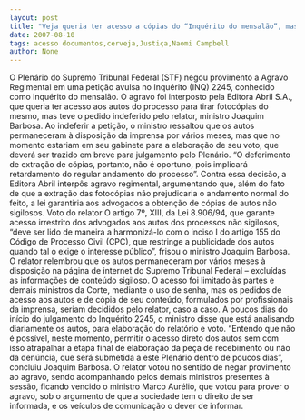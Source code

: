 ```yaml
---
layout: post
title: "Veja queria ter acesso a cópias do “Inquérito do mensalão”, mas Justiça não deixa"
date: 2007-08-10
tags: acesso documentos,cerveja,Justiça,Naomi Campbell
author: None
---
```

O Plen&aacute;rio do Supremo Tribunal Federal (STF) negou provimento a Agravo Regimental em uma peti&ccedil;&atilde;o avulsa no Inqu&eacute;rito (INQ) 2245, conhecido como Inqu&eacute;rito do mensal&atilde;o. O agravo foi interposto pela Editora Abril S.A., que queria ter acesso aos autos do processo para tirar fotoc&oacute;pias do mesmo, mas teve o pedido indeferido pelo relator, ministro Joaquim Barbosa.
Ao indeferir a peti&ccedil;&atilde;o, o ministro ressaltou que os autos permaneceram &agrave; disposi&ccedil;&atilde;o da imprensa por v&aacute;rios meses, mas que no momento estariam em seu gabinete para a elabora&ccedil;&atilde;o de seu voto, que dever&aacute; ser trazido em breve para julgamento pelo Plen&aacute;rio. &ldquo;O deferimento de extra&ccedil;&atilde;o de c&oacute;pias, portanto, n&atilde;o &eacute; oportuno, pois implicar&aacute; retardamento do regular andamento do processo&rdquo;. 
Contra essa decis&atilde;o, a Editora Abril interp&ocirc;s agravo regimental, argumentando que, al&eacute;m do fato de que a extra&ccedil;&atilde;o das fotoc&oacute;pias n&atilde;o prejudicaria o andamento normal do feito, a lei garantiria aos advogados a obten&ccedil;&atilde;o de c&oacute;pias de autos n&atilde;o sigilosos. 
Voto do relator
O artigo 7&ordm;, XIII, da Lei 8.906/94, que garante acesso irrestrito dos advogados aos autos dos processos n&atilde;o sigilosos, &ldquo;deve ser lido de maneira a harmoniz&aacute;-lo com o inciso I do artigo 155 do C&oacute;digo de Processo Civil (CPC), que restringe a publicidade dos autos quando tal o exige o interesse p&uacute;blico&rdquo;, frisou o ministro Joaquim Barbosa. O relator relembrou que os autos permaneceram por v&aacute;rios meses &agrave; disposi&ccedil;&atilde;o na p&aacute;gina de internet do Supremo Tribunal Federal &ndash; exclu&iacute;das as informa&ccedil;&otilde;es de conte&uacute;do sigiloso. O acesso foi limitado &agrave;s partes e demais ministros da Corte, mediante o uso de senha, mas os pedidos de acesso aos autos e de c&oacute;pia de seu conte&uacute;do, formulados por profissionais da imprensa, seriam decididos pelo relator, caso a caso. 
A poucos dias do in&iacute;cio do julgamento do Inqu&eacute;rito 2245, o ministro disse que est&aacute; analisando diariamente os autos, para elabora&ccedil;&atilde;o do relat&oacute;rio e voto. &ldquo;Entendo que n&atilde;o &eacute; poss&iacute;vel, neste momento, permitir o acesso direto dos autos sem com isso atrapalhar a etapa final de elabora&ccedil;&atilde;o da pe&ccedil;a de recebimento ou n&atilde;o da den&uacute;ncia, que ser&aacute; submetida a este Plen&aacute;rio dentro de poucos dias&rdquo;, concluiu Joaquim Barbosa. 
O relator votou no sentido de negar provimento ao agravo, sendo acompanhando pelos demais ministros presentes &agrave; sess&atilde;o, ficando vencido o ministro Marco Aur&eacute;lio, que votou para prover o agravo, sob o argumento de que a sociedade tem o direito de ser informada, e os ve&iacute;culos de comunica&ccedil;&atilde;o o dever de informar.
 